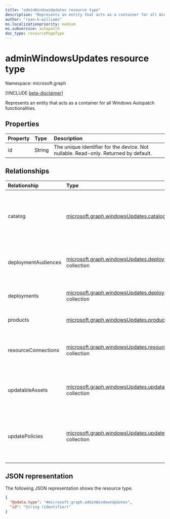 ```yaml
---
title: "adminWindowsUpdates resource type"
description: "Represents an entity that acts as a container for all Windows Autopatch functionalities."
author: "ryan-k-williams"
ms.localizationpriority: medium
ms.subservice: autopatch
doc_type: resourcePageType
---
```


# adminWindowsUpdates resource type

Namespace: microsoft.graph

[!INCLUDE [beta-disclaimer](../../includes/beta-disclaimer.md)]

Represents an entity that acts as a container for all Windows Autopatch functionalities.

## Properties
| Property | Type   | Description                                                                         |
|:---------|:-------|:------------------------------------------------------------------------------------|
| id       | String | The unique identifier for the device. Not nullable. Read-only. Returned by default. |

## Relationships
|Relationship|Type|Description|
|:---|:---|:---|
|catalog|[microsoft.graph.windowsUpdates.catalog](../resources/windowsupdates-catalog.md)|Catalog of content that can be approved for deployment by Windows Autopatch. Read-only.|
|deploymentAudiences|[microsoft.graph.windowsUpdates.deploymentAudience](../resources/windowsupdates-deploymentaudience.md) collection|The set of [updatableAsset](../resources/windowsupdates-updatableasset.md) resources to which a [deployment](../resources/windowsupdates-deployment.md) can apply.|
|deployments|[microsoft.graph.windowsUpdates.deployment](../resources/windowsupdates-deployment.md) collection|Deployments created using Windows Autopatch.|
|products|[microsoft.graph.windowsUpdates.product](../resources/windowsupdates-product.md) collection|A collection of Windows products.|
|resourceConnections|[microsoft.graph.windowsUpdates.resourceConnection](../resources/windowsupdates-resourceconnection.md) collection|Service connections to external resources such as analytics workspaces.|
|updatableAssets|[microsoft.graph.windowsUpdates.updatableAsset](../resources/windowsupdates-updatableasset.md) collection|Assets registered with Windows Autopatch that can receive updates.|
|updatePolicies|[microsoft.graph.windowsUpdates.updatePolicy](../resources/windowsupdates-updatepolicy.md) collection|A collection of policies for approving the deployment of different content to an audience over time.|

## JSON representation
The following JSON representation shows the resource type.
<!-- {
  "blockType": "resource",
  "keyProperty": "id",
  "@odata.type": "microsoft.graph.adminWindowsUpdates",
  "openType": false
}
-->
``` json
{
  "@odata.type": "#microsoft.graph.adminWindowsUpdates",
  "id": "String (identifier)"
}
```
